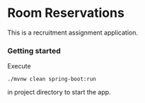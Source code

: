 # Room Reservations

This is a recruitment assignment application.

### Getting started
Execute

`./mvnw clean spring-boot:run`

in project directory to start the app.
